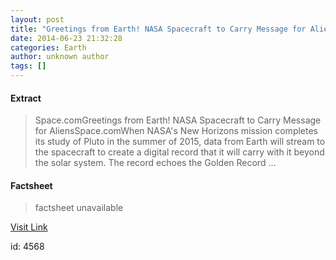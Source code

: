 ```yaml
---
layout: post
title: "Greetings from Earth! NASA Spacecraft to Carry Message for Aliens - Space.com"
date: 2014-06-23 21:32:28
categories: Earth
author: unknown author
tags: []
---
```



#### Extract
>Space.comGreetings from Earth! NASA Spacecraft to Carry Message for AliensSpace.comWhen NASA&#39;s New Horizons mission completes its study of Pluto in the summer of 2015, data from Earth will stream to the spacecraft to create a digital record that it will carry with it beyond the solar system. The record echoes the Golden Record ...

#### Factsheet
>factsheet unavailable

[Visit Link](http://news.google.com/news/url?sa=t&fd=R&ct2=us&usg=AFQjCNH5T8Pj29-9Ud6V38Z6FlbCcMtHnw&clid=c3a7d30bb8a4878e06b80cf16b898331&ei=Dn-pU9rwM4rKgAeuzICgBw&url=http://www.space.com/26332-nasa-new-horizons-one-earth-message.html)

id:    4568
